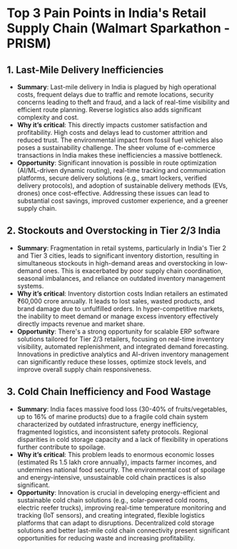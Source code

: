 # Top 3 Pain Points in India's Retail Supply Chain (Walmart Sparkathon - PRISM)

## 1. Last-Mile Delivery Inefficiencies
- **Summary**: Last-mile delivery in India is plagued by high operational costs, frequent delays due to traffic and remote locations, security concerns leading to theft and fraud, and a lack of real-time visibility and efficient route planning. Reverse logistics also adds significant complexity and cost.
- **Why it’s critical**: This directly impacts customer satisfaction and profitability. High costs and delays lead to customer attrition and reduced trust. The environmental impact from fossil fuel vehicles also poses a sustainability challenge. The sheer volume of e-commerce transactions in India makes these inefficiencies a massive bottleneck.
- **Opportunity**: Significant innovation is possible in route optimization (AI/ML-driven dynamic routing), real-time tracking and communication platforms, secure delivery solutions (e.g., smart lockers, verified delivery protocols), and adoption of sustainable delivery methods (EVs, drones) once cost-effective. Addressing these issues can lead to substantial cost savings, improved customer experience, and a greener supply chain.

## 2. Stockouts and Overstocking in Tier 2/3 India
- **Summary**: Fragmentation in retail systems, particularly in India's Tier 2 and Tier 3 cities, leads to significant inventory distortion, resulting in simultaneous stockouts in high-demand areas and overstocking in low-demand ones. This is exacerbated by poor supply chain coordination, seasonal imbalances, and reliance on outdated inventory management systems.
- **Why it’s critical**: Inventory distortion costs Indian retailers an estimated ₹60,000 crore annually. It leads to lost sales, wasted products, and brand damage due to unfulfilled orders. In hyper-competitive markets, the inability to meet demand or manage excess inventory effectively directly impacts revenue and market share.
- **Opportunity**: There's a strong opportunity for scalable ERP software solutions tailored for Tier 2/3 retailers, focusing on real-time inventory visibility, automated replenishment, and integrated demand forecasting. Innovations in predictive analytics and AI-driven inventory management can significantly reduce these losses, optimize stock levels, and improve overall supply chain responsiveness.

## 3. Cold Chain Inefficiency and Food Wastage
- **Summary**: India faces massive food loss (30-40% of fruits/vegetables, up to 16% of marine products) due to a fragile cold chain system characterized by outdated infrastructure, energy inefficiency, fragmented logistics, and inconsistent safety protocols. Regional disparities in cold storage capacity and a lack of flexibility in operations further contribute to spoilage.
- **Why it’s critical**: This problem leads to enormous economic losses (estimated Rs 1.5 lakh crore annually), impacts farmer incomes, and undermines national food security. The environmental cost of spoilage and energy-intensive, unsustainable cold chain practices is also significant.
- **Opportunity**: Innovation is crucial in developing energy-efficient and sustainable cold chain solutions (e.g., solar-powered cold rooms, electric reefer trucks), improving real-time temperature monitoring and tracking (IoT sensors), and creating integrated, flexible logistics platforms that can adapt to disruptions. Decentralized cold storage solutions and better last-mile cold chain connectivity present significant opportunities for reducing waste and increasing profitability.

